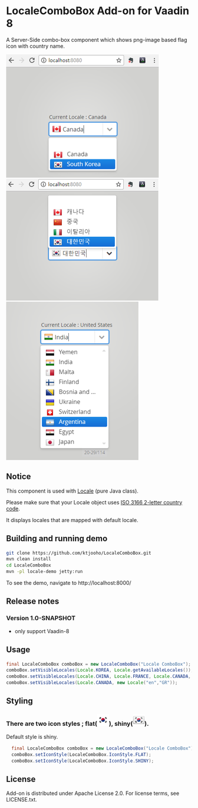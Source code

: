 LocaleComboBox Add-on for Vaadin 8
=============
A Server-Side combo-box component which shows png-image based flag icon with country name. 

![Locale : Canada](https://github.com/ktjooho/LocaleComboBox/blob/master/screenshot/screenshot_0.png)
![Locale : Korea](https://github.com/ktjooho/LocaleComboBox/blob/master/screenshot/screenshot_1.png)
![Locale : USA](https://github.com/ktjooho/LocaleComboBox/blob/master/screenshot/screenshot_3.png)


## Notice
<p> This component is used with <a href="https://docs.oracle.com/javase/7/docs/api/java/util/Locale.html">Locale</a> (pure Java class). </p>
<p> Please make sure that your Locale object uses <a href="https://en.wikipedia.org/wiki/ISO_3166-1_alpha-2#Current_codes">ISO 3166 2-letter country code</a>. </p>
<p> It displays locales that are mapped with default locale.</p>

## Building and running demo
```bash
git clone https://github.com/ktjooho/LocaleComboBox.git
mvn clean install
cd LocaleComboBox
mvn -pl locale-demo jetty:run
```
To see the demo, navigate to http://localhost:8000/

## Release notes

### Version 1.0-SNAPSHOT
- only support Vaadin-8
 

## Usage

``` java
final LocaleComboBox comboBox = new LocaleComboBox("Locale ComboBox");
comboBox.setVisibleLocales(Locale.KOREA, Locale.getAvailableLocales());
comboBox.setVisibleLocales(Locale.CHINA, Locale.FRANCE, Locale.CANADA, Locale.JAPAN);
comboBox.setVisibleLocales(Locale.CANADA, new Locale("en","GR"));
```

## Styling
### There are two icon styles ; flat(![Locale : USA](https://github.com/ktjooho/LocaleComboBox/blob/master/screenshot/flat_32_kr.png)), shiny(![shiny : x](https://github.com/ktjooho/LocaleComboBox/blob/master/screenshot/shiny_32_kr.png)).



<p> Default style is shiny. </p>

``` java
  final LocaleComboBox comboBox = new LocaleComboBox("Locale ComboBox");
  comboBox.setIconStyle(LocaleComboBox.IconStyle.FLAT);
  comboBox.setIconStyle(LocaleComboBox.IconStyle.SHINY);
```

## License
Add-on is distributed under Apache License 2.0. For license terms, see LICENSE.txt.
